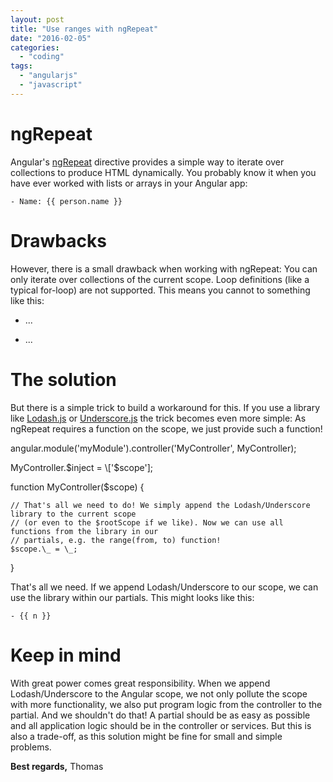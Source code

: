 ```yaml
---
layout: post
title: "Use ranges with ngRepeat"
date: "2016-02-05"
categories: 
  - "coding"
tags: 
  - "angularjs"
  - "javascript"
---
```


# ngRepeat

Angular's [ngRepeat](https://docs.angularjs.org/api/ng/directive/ngRepeat) directive provides a simple way to iterate over collections to produce HTML dynamically. You probably know it when you have ever worked with lists or arrays in your Angular app:

    - Name: {{ person.name }}
        

# Drawbacks

However, there is a small drawback when working with ngRepeat: You can only iterate over collections of the current scope. Loop definitions (like a typical for-loop) are not supported. This means you cannot to something like this:

- ...

- ...

# The solution

But there is a simple trick to build a workaround for this. If you use a library like [Lodash.js](https://lodash.com) or [Underscore.js](http://underscorejs.org) the trick becomes even more simple: As ngRepeat requires a function on the scope, we just provide such a function!

angular.module('myModule').controller('MyController', MyController);

MyController.$inject = \['$scope'\];

function MyController($scope) {

    // That's all we need to do! We simply append the Lodash/Underscore library to the current scope
    // (or even to the $rootScope if we like). Now we can use all functions from the library in our
    // partials, e.g. the range(from, to) function!
    $scope.\_ = \_;
}

That's all we need. If we append Lodash/Underscore to our scope, we can use the library within our partials. This might looks like this:

    - {{ n }}

# Keep in mind

With great power comes great responsibility. When we append Lodash/Underscore to the Angular scope, we not only pollute the scope with more functionality, we also put program logic from the controller to the partial. And we shouldn't do that! A partial should be as easy as possible and all application logic should be in the controller or services. But this is also a trade-off, as this solution might be fine for small and simple problems.

**Best regards,** Thomas
